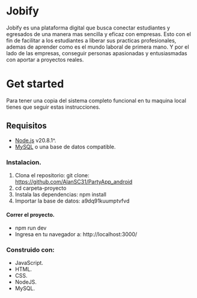 # Jobify

Jobify es una plataforma digital que busca conectar estudiantes y egresados de una manera mas sencilla y eficaz con empresas. Esto con el fin de facilitar a los estudiantes a liberar sus practicas profesionales, ademas de aprender como es el mundo laboral de primera mano. Y por el lado de las empresas, conseguir personas apasionadas y entusiasmadas con aportar a proyectos reales.

# Get started
Para tener una copia del sistema completo funcional en tu maquina local tienes que seguir estas instrucciones.

## Requisitos

- [Node.js](https://nodejs.org/) v20.8.1^.
- [MySQL](https://www.mysql.com/) o una base de datos compatible.

### Instalacion.

1. Clona el repositorio: git clone: https://github.com/AlanSC31/PartyApp_android
2. cd carpeta-proyecto
3. Instala las dependencias: npm install
4. Importar la base de datos: a9dq91kuumptvfvd

#### Correr el proyecto.
- npm run dev
- Ingresa en tu navegador a: http://localhost:3000/

### Construido con:
- JavaScript.
- HTML.
- CSS.
- NodeJS.
- MySQL.
